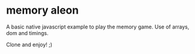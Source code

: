 # memory aleon

A basic native javascript example to play the memory game.
Use of arrays, dom and timings.

Clone and enjoy! ;)
